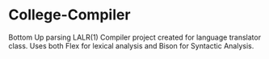 College-Compiler
================

Bottom Up parsing LALR(1) Compiler project created for language translator class. Uses both Flex for lexical analysis and Bison for Syntactic Analysis. 
